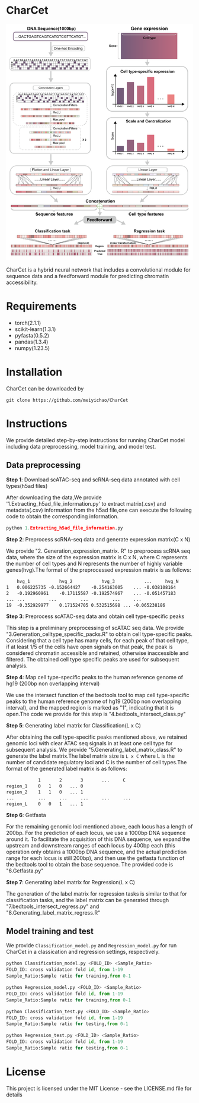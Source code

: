 # CharCet
 
 ![model](https://github.com/meiyichao/CharCet/blob/main/model.png)
 
 CharCet is a hybrid neural network that includes a convolutional module for sequence data and a feedforward module for predicting chromatin accessibility.
 
 # Requirements
- torch(2.1.1)
- scikit-learn(1.3.1)
- pyfasta(0.5.2)
- pandas(1.3.4)
- numpy(1.23.5)

# Installation
CharCet can be downloaded by
```shell
git clone https://github.com/meiyichao/CharCet
```

# Instructions
We provide detailed step-by-step instructions for running CharCet model including data preprocessing, model training, and model test.

## Data preprocessing
**Step 1**: Download scATAC-seq and scRNA-seq data annotated with cell types(h5ad files)

After downloading the data,We provide '1.Extracting_h5ad_file_information.py' to extract matrix(.csv) and metadata(.csv) information from the h5ad file,one can execute the following code to obtain the corresponding information.

```python
python 1.Extracting_h5ad_file_information.py
```
**Step 2**: Preprocess scRNA-seq data and generate expression matrix(C x N)

We provide "2. Generation_expression_matrix. R" to preprocess scRNA seq data, where the size of the expression matrix is C x N, where C represents the number of cell types and N represents the number of highly variable genes(hvg).The format of the preprocessed expression matrix is as follows:
```
	hvg_1	        hvg_2	        hvg_3	        ...     hvg_N
1	0.006225735	-0.152664427	-0.254163005	...	-0.038108164
2	-0.192960961	-0.17115587	-0.192574967	...	-0.051457183
...	...     	...     	...     	...  	...
19	-0.352929977	0.171524705	0.532515698	...	-0.065238186
```
**Step 3**: Preprocess scATAC-seq data and obtain cell type-specific peaks

This step is a preliminary preprocessing of scATAC seq data. We provide "3.Generation_celltype_specific_packs.R" to obtain cell type-specific peaks. Considering that a cell type has many cells, for each peak of that cell type, if at least 1/5 of the cells have open signals on that peak, the peak is considered chromatin accessible and retained, otherwise inaccessible and filtered. The obtained cell type specific peaks are used for subsequent analysis.

**Step 4**: Map cell type-specific peaks to the human reference genome of hg19 (200bp non overlapping interval)

We use the intersect function of the bedtools tool to map cell type-specific peaks to the human reference genome of hg19 (200bp non overlapping interval), and the mapped region is marked as "1", indicating that it is open.The code we provide for this step is "4.bedtools_intersect_class.py"

**Step 5**: Generating label matrix for Classification(L x C)

After obtaining the cell type-specific peaks mentioned above, we retained genomic loci with clear ATAC seq signals in at least one cell type for subsequent analysis. We provide "5.Generating_label_matrix_class.R" to generate the label matrix.The label matrix size is `L x C` where L is the number of candidate regulatory loci and C is the number of cell types.The format of the generated label matrix is as follows:
```
        	1       2       3       ...     C
region_1	0	1	0	...	0
region_2	1	1	0	...	1
...     	...    	...    	...    	...  	...
region_L	0	0	1	...	1
```
**Step 6**: Getfasta

For the remaining genomic loci mentioned above, each locus has a length of 200bp. For the prediction of each locus, we use a 1000bp DNA sequence around it. To facilitate the acquisition of this DNA sequence, we expand the upstream and downstream ranges of each locus by 400bp each (this operation only obtains a 1000bp DNA sequence, and the actual prediction range for each locus is still 200bp), and then use the getfasta function of the bedtools tool to obtain the base sequence. The provided code is "6.Getfasta.py"

**Step 7**: Generating label matrix for Regression(L x C)

The generation of the label matrix for regression tasks is similar to that for classification tasks, and the label matrix can be generated through "7.bedtools_intersect_regress.py" and "8.Generating_label_matrix_regress.R"

## Model training and test

We provide `Classification_model.py` and `Regression_model.py` for run CharCet in a classication and regression settings, respectively.
```python
python Classification_model.py <FOLD_ID> <Sample_Ratio>
FOLD_ID: cross validation fold id, from 1-19
Sample_Ratio:Sample ratio for training,from 0-1
```
```python
python Regression_model.py <FOLD_ID> <Sample_Ratio>
FOLD_ID: cross validation fold id, from 1-19
Sample_Ratio:Sample ratio for training,from 0-1
```
```python
python Classification_test.py <FOLD_ID> <Sample_Ratio>
FOLD_ID: cross validation fold id, from 1-19
Sample_Ratio:Sample ratio for testing,from 0-1
```
```python
python Regression_test.py <FOLD_ID> <Sample_Ratio>
FOLD_ID: cross validation fold id, from 1-19
Sample_Ratio:Sample ratio for testing,from 0-1
```

# License
This project is licensed under the MIT License - see the LICENSE.md file for details


























